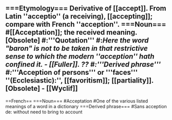 ===Etymology===
Derivative of [[accept]].  From Latin ''acceptio'' (a receiving), [[accepting]]; compare with French ''acception''.
===Noun===
#[[Acceptation]]; the received meaning. [Obsolete]
#:'''Quotation'''
#:*Here the word "baron" is not to be taken in that restrictive sense to which the modern ''acception'' hath confined it. - [[Fuller]]. ??
#:'''Derived phrase'''
#:*'''Acception of persons''' or '''faces''' ''(Ecclesiastic):'', [[favoritism]]; [[partiality]]. [Obsolete] - [[Wyclif]]
----
==French==
===Noun===
#Acceptation
#One of the various listed meanings of a word in a dictionary
===Derived phrase===
#Sans acception de:  without need to bring to account